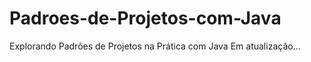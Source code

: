 # Padroes-de-Projetos-com-Java
Explorando Padrões de Projetos na Prática com Java
Em atualização...
